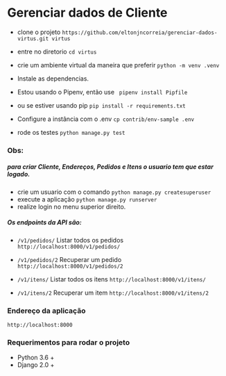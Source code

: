 
# Gerenciar dados de Cliente


-  clone o projeto ``` https://github.com/eltonjncorreia/gerenciar-dados-virtus.git virtus ```
-  entre no diretorio ``` cd virtus ```
-  crie um ambiente virtual da maneira que preferir ``` python -m venv .venv ```

-  Instale as dependencias.
-  Estou usando o Pipenv, então use ``` pipenv install Pipfile```
-  ou  se estiver usando pip ``` pip install -r requirements.txt ```

-  Configure a instância com o .env  ``` cp contrib/env-sample .env ```
-  rode os testes ``` python manage.py test ```

### Obs:
##### para criar Cliente, Endereços, Pedidos e Itens o usuario tem que estar logado.

-  crie um usuario com o comando ```python manage.py createsuperuser```
-  execute a aplicação ```python manage.py runserver```
-  realize login no menu superior direito.

##### Os endpoints da API são:

-  ``` /v1/pedidos/ ``` Listar todos os pedidos ```http://localhost:8000/v1/pedidos/```
-  ``` /v1/pedidos/2 ``` Recuperar um pedido ```http://localhost:8000/v1/pedidos/2```

-  ``` /v1/itens/ ``` Listar todos os itens ```http://localhost:8000/v1/itens/```
-  ``` /v1/itens/2 ``` Recuperar um item ```http://localhost:8000/v1/itens/2```


### Endereço da aplicação

```http://localhost:8000```


### Requerimentos para rodar o projeto

- Python 3.6 +
- Django 2.0 +
